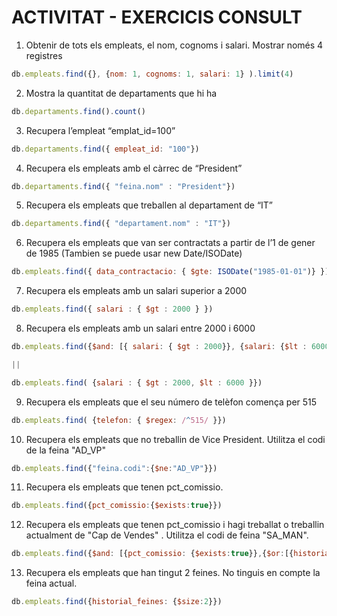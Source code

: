 # ACTIVITAT - EXERCICIS CONSULT

1. Obtenir de tots els empleats, el nom, cognoms i salari. Mostrar només 4 registres

```js
db.empleats.find({}, {nom: 1, cognoms: 1, salari: 1} ).limit(4)
```
2. Mostra la quantitat de departaments que hi ha

```js
db.departaments.find().count()
```

3. Recupera l’empleat “emplat_id=100”

```js
db.departaments.find({ empleat_id: "100"})
```

4. Recupera els empleats amb el càrrec de “President”

```js
db.departaments.find({ "feina.nom" : "President"})
```

5. Recupera els empleats que treballen al departament de “IT”

```js
db.departaments.find({ "departament.nom" : "IT"})
```

6. Recupera els empleats que van ser contractats a partir de l’1 de gener de 1985
(Tambien se puede usar new Date/ISODate)

```js
db.empleats.find({ data_contractacio: { $gte: ISODate("1985-01-01")} })
```

7. Recupera els empleats amb un salari superior a 2000

```js
db.empleats.find({ salari : { $gt : 2000 } })
```

8. Recupera els empleats amb un salari entre 2000 i 6000

```js
db.empleats.find({$and: [{ salari: { $gt : 2000}}, {salari: {$lt : 6000}}]})

||

db.empleats.find( {salari : { $gt : 2000, $lt : 6000 }})
```

9. Recupera els empleats que el seu número de telèfon comença per 515

```js
db.empleats.find( {telefon: { $regex: /^515/ }})
```

10. Recupera els empleats que no treballin de Vice President. Utilitza el codi de la feina
"AD_VP"

```js
db.empleats.find({"feina.codi":{$ne:"AD_VP"}})
```

11. Recupera els empleats que tenen pct_comissio.

```js
db.empleats.find({pct_comissio:{$exists:true}})
```

12. Recupera els empleats que tenen pct_comissio i hagi treballat o treballin
actualment de "Cap de Vendes" . Utilitza el codi de feina "SA_MAN".

```js
db.empleats.find({$and: [{pct_comissio: {$exists:true}},{$or:[{historial_feines: {$elemMatch: {"feina.codi": "SA_MAN"}}}]}]})
```

13. Recupera els empleats que han tingut 2 feines. No tinguis en compte la feina
actual.

```js
db.empleats.find({historial_feines: {$size:2}})
```